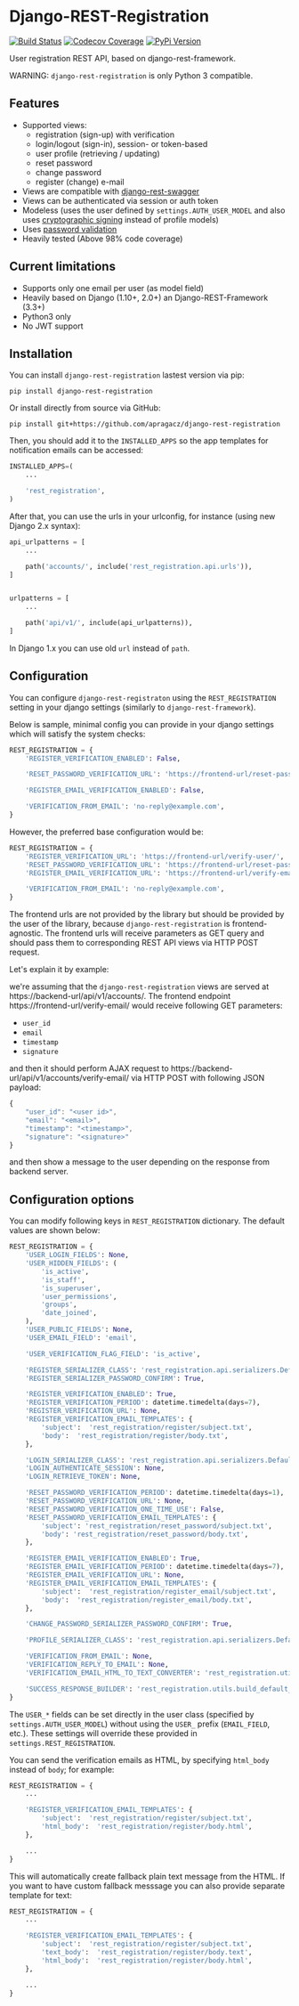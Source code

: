 # Django-REST-Registration

[![Build Status](https://travis-ci.org/apragacz/django-rest-registration.svg?branch=master)](https://travis-ci.org/apragacz/django-rest-registration)
[![Codecov Coverage](https://img.shields.io/codecov/c/github/apragacz/django-rest-registration/master.svg)](https://codecov.io/github/apragacz/django-rest-registration?branch=master)
[![PyPi Version](https://img.shields.io/pypi/v/django-rest-registration.svg)](https://pypi.python.org/pypi/django-rest-registration/)

User registration REST API, based on django-rest-framework.

WARNING: `django-rest-registration` is only Python 3 compatible.


## Features

* Supported views:
    * registration (sign-up) with verification
    * login/logout (sign-in), session- or token-based
    * user profile (retrieving / updating)
    * reset password
    * change password
    * register (change) e-mail
* Views are compatible with [django-rest-swagger](https://github.com/marcgibbons/django-rest-swagger)
* Views can be authenticated via session or auth token
* Modeless (uses the user defined by `settings.AUTH_USER_MODEL` and also uses [cryptographic signing](https://docs.djangoproject.com/en/dev/topics/signing/) instead of profile models)
* Uses [password validation](https://docs.djangoproject.com/en/dev/topics/auth/passwords/#password-validation)
* Heavily tested (Above 98% code coverage)


## Current limitations

* Supports only one email per user (as model field)
* Heavily based on Django (1.10+, 2.0+) an Django-REST-Framework (3.3+)
* Python3 only
* No JWT support


## Installation

You can install `django-rest-registration` lastest version via pip:

    pip install django-rest-registration

Or install directly from source via GitHub:

    pip install git+https://github.com/apragacz/django-rest-registration

Then, you should add it to the `INSTALLED_APPS` so the app templates
for notification emails can be accessed:

```python
INSTALLED_APPS=(
    ...

    'rest_registration',
)
```
After that, you can use the urls in your urlconfig, for instance (using new Django 2.x syntax):

```python
api_urlpatterns = [
    ...

    path('accounts/', include('rest_registration.api.urls')),
]


urlpatterns = [
    ...

    path('api/v1/', include(api_urlpatterns)),
]
```

In Django 1.x you can use old `url` instead of `path`.


## Configuration

You can configure `django-rest-registraton` using the `REST_REGISTRATION`
setting in your django settings (similarly to `django-rest-framework`).

Below is sample, minimal config you can provide in your django settings which will satisfy the system checks:

```python
REST_REGISTRATION = {
    'REGISTER_VERIFICATION_ENABLED': False,

    'RESET_PASSWORD_VERIFICATION_URL': 'https://frontend-url/reset-password/',

    'REGISTER_EMAIL_VERIFICATION_ENABLED': False,

    'VERIFICATION_FROM_EMAIL': 'no-reply@example.com',
}
```

However, the preferred base configuration would be:

```python
REST_REGISTRATION = {
    'REGISTER_VERIFICATION_URL': 'https://frontend-url/verify-user/',
    'RESET_PASSWORD_VERIFICATION_URL': 'https://frontend-url/reset-password/',
    'REGISTER_EMAIL_VERIFICATION_URL': 'https://frontend-url/verify-email/',

    'VERIFICATION_FROM_EMAIL': 'no-reply@example.com',
}
```

The frontend urls are not provided by the library but should be provided
by the user of the library, because `django-rest-registration` is frontend-agnostic.
The frontend urls will receive parameters as GET query and should pass
them to corresponding REST API views via HTTP POST request.

Let's explain it by example:

we're assuming that the `django-rest-registration` views are served at
https://backend-url/api/v1/accounts/.
The frontend endpoint https://frontend-url/verify-email/ would receive
following GET parameters:
* `user_id`
* `email`
* `timestamp`
* `signature`

and then it should perform AJAX request to https://backend-url/api/v1/accounts/verify-email/
via HTTP POST with following JSON payload:

```javascript
{
    "user_id": "<user id>",
    "email": "<email>",
    "timestamp": "<timestamp>",
    "signature": "<signature>"
}
```

and then show a message to the user depending on the response
from backend server.

## Configuration options

You can modify following keys in `REST_REGISTRATION` dictionary.
The default values are shown below:

```python
REST_REGISTRATION = {
    'USER_LOGIN_FIELDS': None,
    'USER_HIDDEN_FIELDS': (
        'is_active',
        'is_staff',
        'is_superuser',
        'user_permissions',
        'groups',
        'date_joined',
    ),
    'USER_PUBLIC_FIELDS': None,
    'USER_EMAIL_FIELD': 'email',

    'USER_VERIFICATION_FLAG_FIELD': 'is_active',

    'REGISTER_SERIALIZER_CLASS': 'rest_registration.api.serializers.DefaultRegisterUserSerializer',
    'REGISTER_SERIALIZER_PASSWORD_CONFIRM': True,

    'REGISTER_VERIFICATION_ENABLED': True,
    'REGISTER_VERIFICATION_PERIOD': datetime.timedelta(days=7),
    'REGISTER_VERIFICATION_URL': None,
    'REGISTER_VERIFICATION_EMAIL_TEMPLATES': {
        'subject':  'rest_registration/register/subject.txt',
        'body':  'rest_registration/register/body.txt',
    },

    'LOGIN_SERIALIZER_CLASS': 'rest_registration.api.serializers.DefaultLoginSerializer',
    'LOGIN_AUTHENTICATE_SESSION': None,
    'LOGIN_RETRIEVE_TOKEN': None,

    'RESET_PASSWORD_VERIFICATION_PERIOD': datetime.timedelta(days=1),
    'RESET_PASSWORD_VERIFICATION_URL': None,
    'RESET_PASSWORD_VERIFICATION_ONE_TIME_USE': False,
    'RESET_PASSWORD_VERIFICATION_EMAIL_TEMPLATES': {
        'subject': 'rest_registration/reset_password/subject.txt',
        'body': 'rest_registration/reset_password/body.txt',
    },

    'REGISTER_EMAIL_VERIFICATION_ENABLED': True,
    'REGISTER_EMAIL_VERIFICATION_PERIOD': datetime.timedelta(days=7),
    'REGISTER_EMAIL_VERIFICATION_URL': None,
    'REGISTER_EMAIL_VERIFICATION_EMAIL_TEMPLATES': {
        'subject':  'rest_registration/register_email/subject.txt',
        'body':  'rest_registration/register_email/body.txt',
    },

    'CHANGE_PASSWORD_SERIALIZER_PASSWORD_CONFIRM': True,

    'PROFILE_SERIALIZER_CLASS': 'rest_registration.api.serializers.DefaultUserProfileSerializer',

    'VERIFICATION_FROM_EMAIL': None,
    'VERIFICATION_REPLY_TO_EMAIL': None,
    'VERIFICATION_EMAIL_HTML_TO_TEXT_CONVERTER': 'rest_registration.utils.convert_html_to_text_preserving_urls',

    'SUCCESS_RESPONSE_BUILDER': 'rest_registration.utils.build_default_success_response',
}
```

The `USER_*` fields can be set directly in the user class
(specified by `settings.AUTH_USER_MODEL`) without using
the `USER_` prefix (`EMAIL_FIELD`, etc.). These settings will override these
provided in `settings.REST_REGISTRATION`.

You can send the verification emails as HTML, by specifying `html_body` instead of `body`; for example:

```python
REST_REGISTRATION = {
    ...

    'REGISTER_VERIFICATION_EMAIL_TEMPLATES': {
        'subject':  'rest_registration/register/subject.txt',
        'html_body':  'rest_registration/register/body.html',
    },

    ...
}
```

This will automatically create fallback plain text message from the HTML. If you want to have custom fallback messsage you can also provide separate template for text:

```python
REST_REGISTRATION = {
    ...

    'REGISTER_VERIFICATION_EMAIL_TEMPLATES': {
        'subject':  'rest_registration/register/subject.txt',
        'text_body':  'rest_registration/register/body.text',
        'html_body':  'rest_registration/register/body.html',
    },

    ...
}
```
